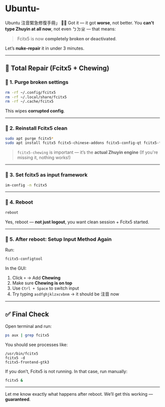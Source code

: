 # Ubuntu-
Ubuntu 注音緊急修復手冊」
😵‍💫 Got it — it got **worse**, not better. You **can't type Zhuyin at all now**, not even ㄅㄉㄓ — that means:

> Fcitx5 is now **completely broken or deactivated**.

Let’s **nuke-repair** it in under 3 minutes.

---

## 🧨 Total Repair (Fcitx5 + Chewing)

### 🧹 1. Purge broken settings

```bash
rm -rf ~/.config/fcitx5
rm -rf ~/.local/share/fcitx5
rm -rf ~/.cache/fcitx5
```

This wipes **corrupted config**.

---

### 🧼 2. Reinstall Fcitx5 clean

```bash
sudo apt purge fcitx5*
sudo apt install fcitx5 fcitx5-chinese-addons fcitx5-config-qt fcitx5-frontend-gtk3 fcitx5-chewing
```

> `fcitx5-chewing` is important — it’s the **actual Zhuyin engine**
> (If you're missing it, nothing works!)

---

### 🧠 3. Set fcitx5 as input framework

```bash
im-config -n fcitx5
```

---

### 🔁 4. Reboot

```bash
reboot
```

Yes, reboot — **not just logout**, you want clean session + Fcitx5 started.

---

### 🎯 5. After reboot: Setup Input Method Again

Run:

```bash
fcitx5-configtool
```

In the GUI:

1. Click `+` → Add **Chewing**
2. Make sure **Chewing is on top**
3. Use `Ctrl + Space` to switch input
4. Try typing `asdfghjklzxcvbnm` → it should be 注音 now

---

## ✅ Final Check

Open terminal and run:

```bash
ps aux | grep fcitx5
```

You should see processes like:

```
/usr/bin/fcitx5
fcitx5 -d
fcitx5-frontend-gtk3
```

If you don’t, Fcitx5 is not running. In that case, run manually:

```bash
fcitx5 &
```

---

Let me know exactly what happens after reboot.
We’ll get this working — **guaranteed**.
